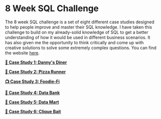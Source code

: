 # 8 Week SQL Challenge

The 8 week SQL challenge is a set of eight different case studies designed to help people improve and master their SQL knowledge. I have taken this challenge to build on my already-solid knowledge of SQL to get a better understanding of how it would be used in different business scenarios. It has also given me the opportunity to think critically and come up with creative solutions to solve some extremely complex questions. You can find the website [here](https://8weeksqlchallenge.com/).

**[🍜 Case Study 1: Danny's Diner](https://github.com/Adam-Chamberlain/8-Week-SQL-Challenge/blob/main/%231%20-%20Danny's%20Diner/README.md)**

**[🍕 Case Study 2: Pizza Runner](https://github.com/Adam-Chamberlain/8-Week-SQL-Challenge/blob/main/%232%20-%20Pizza%20Runner/README.md)**

**[📺 Case Study 3: Foodie-Fi](https://github.com/Adam-Chamberlain/8-Week-SQL-Challenge/blob/main/%233%20-%20Foodie-Fi/README.md)**

**[🏦 Case Study 4: Data Bank](https://github.com/Adam-Chamberlain/8-Week-SQL-Challenge/blob/main/%234%20-%20Data%20Bank/README.md)**

**[🏪 Case Study 5: Data Mart](https://github.com/Adam-Chamberlain/8-Week-SQL-Challenge/blob/main/%235%20-%20Data%20Mart/README.md)**

**[🦞 Case Study 6: Clique Bait](https://github.com/Adam-Chamberlain/8-Week-SQL-Challenge/blob/main/%236%20-%20Clique%20Bait/README.md)**
